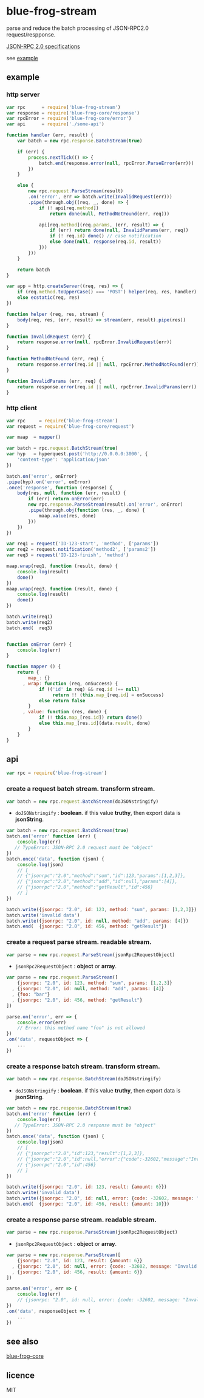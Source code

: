 # blue-frog-stream

parse and reduce the batch processing of JSON-RPC2.0 request/respponse.

[JSON-RPC 2.0 specifications](http://jsonrpc.org/specification)

see [example](https://github.com/ishiduca/blue-frog-stream/tree/master/example)

## example

### http server

```js
var rpc      = require('blue-frog-stream')
var response = require('blue-frog-core/response')
var rpcError = require('blue-frog-core/error')
var api      = require('./some-api')

function handler (err, result) {
    var batch = new rpc.response.BatchStream(true)

    if (err) {
        process.nextTick(() => {
            batch.end(response.error(null, rpcError.ParseError(err)))
        })
    }

    else {
        new rpc.request.ParseStream(result)
        .on('error', err => batch.write(InvalidRequest(err)))
        .pipe(through.obj((req, _, done) => {
            if (! api[req.method])
                return done(null, MethodNotFound(err, req)))

            api[req.method](req.params, (err, result) => {
                if (err) return done(null, InvalidParams(err, req))
                if (! req.id) done() // case notification
                else done(null, response(req.id, result))
            }))
        }))
    }

    return batch
}

var app = http.createServer((req, res) => {
    if (req.method.toUpperCase() === 'POST') helper(req, res, handler)
    else ecstatic(req, res)
})

function helper (req, res, stream) {
    body(req, res, (err, result) => stream(err, result).pipe(res))
}

function InvalidRequest (err) {
    return response.error(null, rpcError.InvalidRequest(err))
}

function MethodNotFound (err, req) {
    return response.error(req.id || null, rpcError.MethodNotFound(err))
}

function InvalidParams (err, req) {
    return response.error(req.id || null, rpcError.InvalidParams(err))
}
```

### http client

```js
var rpc     = require('blue-frog-stream')
var request = require('blue-frog-core/request')

var maap  = mapper()

var batch = rpc.request.BatchStream(true)
var hyp   = hyperquest.post('http://0.0.0.0:3000', {
    'content-type': 'application/json'
})

batch.on('error', onError)
.pipe(hyp).on('error', onError)
.once('response', function (response) {
    body(res, null, function (err, result) {
        if (err) return onError(err)
        new rpc.response.ParseStream(result).on('error', onError)
        .pipe(through.obj(function (res, _, done) {
            maap.value(res, done)
        }))
    })
})

var req1 = request('ID-123-start', 'method', ['params'])
var req2 = request.notification('method2', ['params2'])
var req3 = request('ID-123-finish', 'method')

maap.wrap(req1, function (result, done) {
    console.log(result)
    done()
})
maap.wrap(req3, function (result, done) {
    console.log(result)
    done()
})

batch.write(req1)
batch.write(req2)
batch.end(  req3)


function onError (err) {
    console.log(err)
}

function mapper () {
    return {
        map_: {}
      , wrap: function (req, onSuccess) {
            if (('id' in req) && req.id !== null)
                 return !! (this.map_[req.id] = onSuccess)
            else return false
        }
      , value: function (res, done) {
            if (! this.map_[res.id]) return done()
            else this.map_[res.id](data.result, done)
        }
    }
}
```

## api

```js
var rpc = require('blue-frog-stream')
```

### create a request batch stream. transform stream.

```js
var batch = new rpc.request.BatchStream(doJSONstringify)
```

* `doJSONstringify` : __boolean__. if this value __truthy__, then export data is __jsonString__.

```js
var batch = new rpc.request.BatchStream(true)
batch.on('error' function (err) {
    console.log(err)
   // TypeError: JSON-RPC 2.0 request must be "object"
})
batch.once('data', function (json) {
    console.log(json)
    // [
    // {"jsonrpc":"2.0","method":"sum","id":123,"params":[1,2,3]},
    // {"jsonrpc":"2.0","method":"add","id":null,"params":[4]},
    // {"jsonrpc":"2.0","method":"getResult","id":456}
    // ]
})

batch.write({jsonrpc: "2.0", id: 123, method: "sum", params: [1,2,3]})
batch.write('invalid data')
batch.write({jsonrpc: "2.0", id: null, method: "add", params: [4]})
batch.end(  {jsonrpc: "2.0", id: 456, method: "getResult"})
```

### create a request parse stream. readable stream.

```js
var parse = new rpc.request.ParseStream(jsonRpc2RequestObject)
```

* `jsonRpc2RequestObject` : __object__ or __array__.

```js
var parse = new rpc.request.ParseStream([
    {jsonrpc: "2.0", id: 123, method: "sum", params: [1,2,3]}
  , {jsonrpc: "2.0", id: null, method: "add", params: [4]}
  , {foo: "bar"}
  , {jsonrpc: "2.0", id: 456, method: "getResult"}
])

parse.on('error', err => {
    console.error(err)
    // Error: this method name "foo" is not allowed
})
.on('data', requestObject => {
    ...
})
```

### create a response batch stream. transform stream.

```js
var batch = new rpc.response.BatchStream(doJSONstringify)
```

* `doJSONstringify` : __boolean__. if this value __truthy__, then export data is __jsonString__.

```js
var batch = new rpc.response.BatchStream(true)
batch.on('error' function (err) {
    console.log(err)
   // TypeError: JSON-RPC 2.0 response must be "object"
})
batch.once('data', function (json) {
    console.log(json)
    // [
    // {"jsonrpc":"2.0","id":123,"result":[1,2,3]},
    // {"jsonrpc":"2.0","id":null,"error":{"code":-32602,"message":"Invalid params","data":"TypeError: \\"hoge\\" is not \\"number\\""}
    // {"jsonrpc":"2.0","id":456}
    // ]
})

batch.write({jsonrpc: "2.0", id: 123, result: {amount: 6}})
batch.write('invalid data')
batch.write({jsonrpc: "2.0", id: null, error: {code: -32602, message: "Invalid params", data: "TypeError: \"hoge\" is not \"number\""}})
batch.end(  {jsonrpc: "2.0", id: 456, result: {amount: 10}})
```

### create a response parse stream. readable stream.

```js
var parse = new rpc.response.ParseStream(jsonRpc2RequestObject)
```

* `jsonRpc2RequestObject` : __object__ or __array__.

```js
var parse = new rpc.response.ParseStream([
    {jsonrpc: "2.0", id: 123, result: {amount: 6}}
  , {jsonrpc: "2.0", id: null, error: {code: -32602, message: "Invalid params", data: "TypeError: \"hoge\" is not \"number\""}})
  , {jsonrpc: "2.0", id: 456, result: {amount: 6}}
])

parse.on('error', err => {
    console.log(err)
    // {jsonrpc: "2.0", id: null, error: {code: -32602, message: "Invalid params", data: "TypeError: \"hoge\" is not \"number\""}})
})
.on('data', responseObject => {
    ...
})
```


## see also

[blue-frog-core](https://github.com/ishiduca/blue-frog-core)

## licence

MIT
